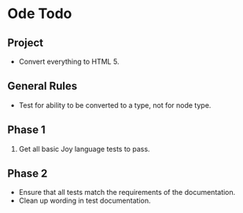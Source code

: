 Ode Todo
========

Project
-------
* Convert everything to HTML 5.

General Rules
-------------
* Test for ability to be converted to a type, not for node type.

Phase 1
-------
1. Get all basic Joy language tests to pass.

Phase 2
-------
* Ensure that all tests match the requirements of the documentation.
* Clean up wording in test documentation.